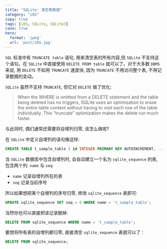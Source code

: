 ```yaml
---
title: "SQLite: 清空表数据"
category: "iOS"
copy: true
tags: [iOS, SQLite, SQLite3]
cave: true
hero:
  format: 'jpeg'
  url: 'post/iOS.jpg'
---
```

`SQL` 标准中有 `TRUNCATE table` 语句, 用来清空表的所有内容,但 `SQLite` 不支持这个语句。在 `SQLite` 中直接使用 `DELETE FROM table` 就可以了。对于大多数 `DBMS` 来说, 用 `DELETE` 不如用 `TRUNCATE` 速度快, 因为 `TRUNCATE` 不用访问整个表, 不用记录数据的变动。

`SQLite` 虽然不支持 `TRUNCATE`, 但它对 `DELETE` 做了优化:

> When the WHERE is omitted from a DELETE statement and the table being deleted has no triggers, SQLite uses an optimization to erase the entire table content without having to visit each row of the table individually. This “truncate” optimization makes the delete run much faster.

与此同时, 偶们通常还需要将自增列归零, 该怎么做呢?

在 `SQLite` 中定义自增列的语句像这样:

```sql
CREATE TABLE t_sample_table ( id INTEGER PRIMARY KEY AUTOINCREMENT, ... );
```

当 `SQLite` 数据库中包含自增列时, 会自动建立一个名为 `sqlite_sequence` 的表, 包含两个列: `name` 与 `seq`:

* `name` 记录自增列所在的表
* `seq` 记录当前序号

所以如果想把某个自增列的序号归零, 修改 `sqlite_sequence` 表即可:

```sql
UPDATE sqlite_sequence SET seq = 0 WHERE name = 't_sample_table';
```

当然你也可以直接把该记录删掉:

```sql
DELETE FROM sqlite_sequence WHERE name = 't_sample_table';
```

要想将所有表的自增列都归零, 直接清空 `sqlite_sequence` 表就可以了：

```sql
DELETE FROM sqlite_sequence;
```
